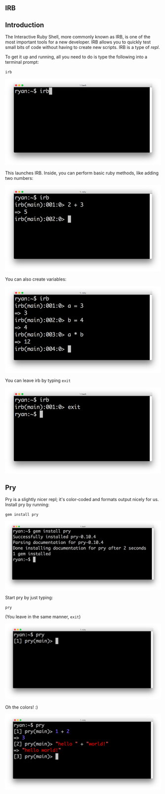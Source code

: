 ## IRB

## Introduction

The Interactive Ruby Shell, more commonly known as IRB, is one of the most important tools for a new developer. IRB allows you to quickly test small bits of code without having to create new scripts. IRB is a type of *repl*.

To get it up and running, all you need to do is type the following into a terminal prompt:

`irb`

![IRB Launch](./assets/repl/irb1.png)

This launches IRB. Inside, you can perform basic ruby methods, like adding two numbers:

![IRB Addition](./assets/repl/irb2.png)

You can also create variables:

![IRB Variables](./assets/repl/irb3.png)

You can leave irb by typing `exit`

![IRB Exit](./assets/repl/irb4.png)

## Pry

Pry is a slightly nicer repl; it's color-coded and formats output nicely for us. Install pry by running:

`gem install pry`

![Pry Install](./assets/repl/pry1.png)

Start pry by just typing:

`pry`

(You leave in the same manner, `exit`)

![Pry Launch](./assets/repl/pry2.png)

Oh the colors! :)

![Pry Colors](./assets/repl/pry3.png)
